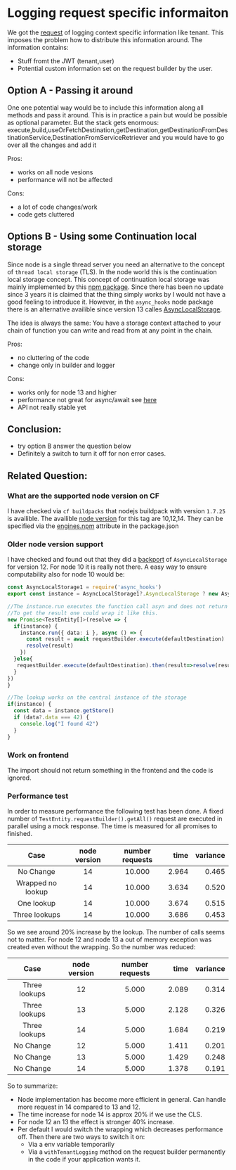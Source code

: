 # Logging request specific informaiton

We got the [request](https://github.com/SAP/cloud-sdk/issues/484) of logging context specific information like tenant.
This imposes the problem how to distribute this information around.
The information contains:
- Stuff fromt the JWT (tenant,user)
- Potential custom information set on the request builder by the user.

## Option A - Passing it around

One one potential way would be to include this information along all methods and pass it around.
This is in practice a pain but would be possible as optional parameter.
But the stack gets enormous:
execute,build,useOrFetchDestination,getDestination,getDestinationFromDestinationService,DestinationFromServiceRetriever
and you would have to go over all the changes and add it

Pros:
- works on all node vesions
- performance will not be affected

Cons:
- a lot of code changes/work
- code gets cluttered


## Options B - Using some Continuation local storage

Since node is a single thread server you need an alternative to the concept of `thread local storage` (TLS).
In the node world this is the continuation local storage concept.
This concept of continuation local storage was mainly implemented by this [npm package](https://www.npmjs.com/package/continuation-local-storage).
Since there has been no update since 3 years it is claimed that the thing simply works by I would not have a good feeling to introduce it.
However, in the `async_hooks` node package there is an alternative availible since version 13 calles [AsyncLocalStorage](https://nodejs.org/api/async_hooks.html#async_hooks_class_asynclocalstorage).

The idea is always the same: You have a storage context attached to your chain of function you can write and read from at any point in the chain.

Pros:
- no cluttering of the code
- change only in builder and logger

Cons:
- works only for node 13 and higher
- performance not great for async/await see [here](https://itnext.io/one-node-js-cls-api-to-rule-them-all-1670ac66a9e8)
- API not really stable yet

## Conclusion:
- try option B answer the question below
- Definitely a switch to turn it off for non error cases. 

## Related Question:

### What are the supported node version on CF

I have checked via `cf buildpacks` that nodejs buildpack with version `1.7.25` is availible.
The availible [node version](https://github.com/cloudfoundry/nodejs-buildpack/releases/tag/v1.7.25) for this tag are 10,12,14.
They can be specified via the [engines.npm](https://docs.cloudfoundry.org/buildpacks/node/index.html) attribute in the package.json 

### Older node version support

I have checked and found out that they did a [backport](https://github.com/nodejs/node/pull/32318) of `AsyncLocalStorage` for version 12.
For node 10 it is really not there. A easy way to ensure computability also for node 10 would be:
```ts
const AsyncLocalStorage1 = require('async_hooks')
export const instance = AsyncLocalStorage1?.AsyncLocalStorage ? new AsyncLocalStorage1.AsyncLocalStorage():undefined

//The instance.run executes the function call asyn and does not return something. 
//To get the result one could wrap it like this.
new Promise<TestEntity[]>(resolve => {
  if(instance) {
    instance.run({ data: i }, async () => {
      const result = await requestBuilder.execute(defaultDestination)
      resolve(result)
    })
  }else{
   requestBuilder.execute(defaultDestination).then(result=>resolve(result))
  }
})
}

//The lookup works on the central instance of the storage
if(instance) {
  const data = instance.getStore()
  if (data?.data === 42) {
    console.log("I found 42")
  }
}
``` 

### Work on frontend

The import should not return something in the frontend and the code is ignored.

### Performance test

In order to measure performance the following test has been done. 
A fixed number of `TestEntity.requestBuilder().getAll()` request are executed in parallel using a mock response.
The time is measured for all promises to finished.

|Case|node version|number requests| time | variance|
|:---:|:---:|:---:|---:|---:|
|No Change|14|10.000|2.964|0.465|
|Wrapped no lookup|14|10.000|3.634|0.520|
|One lookup|14|10.000|3.674|0.515|
| Three lookups|14|10.000|3.686|0.453|

So we see around 20% increase by the lookup.
The number of calls seems not to matter.
For node 12 and node 13 a out of memory exception was created even without the wrapping. 
So the number was reduced:

|Case|node version|number requests| time | variance|
|:---:|:---:|:---:|---:|---:|
|Three lookups| 12| 5.000 | 2.089| 0.314|
|Three lookups| 13| 5.000 | 2.128| 0.326|
|Three lookups| 14| 5.000 | 1.684| 0.219|
|No Change    | 12| 5.000 | 1.411| 0.201|
|No Change    | 13| 5.000 | 1.429| 0.248|
|No Change    | 14| 5.000 | 1.378| 0.191|

So to summarize: 
- Node implementation has become more efficient in general. Can handle more request in 14 compared to 13 and 12.
- The time increase for node 14 is approx 20% if we use the CLS.
- For node 12 an 13 the effect is stronger 40% increase. 
- Per default I would switch the wrapping which decreases performance off.
Then there are two ways to switch it on:
  - Via a env variable temporarily
  - Via a `withTenantLogging` method on the request builder permanently in the code if your application wants it.
